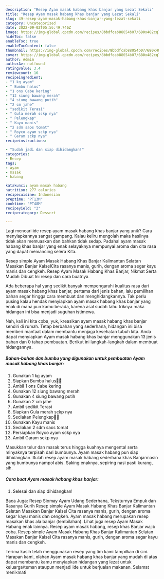 ```yaml
---
description: "Resep Ayam masak habang khas banjar yang Lezat Sekali"
title: "Resep Ayam masak habang khas banjar yang Lezat Sekali"
slug: 49-resep-ayam-masak-habang-khas-banjar-yang-lezat-sekali
category: Uncategorized
date: 2022-09-02T05:56:49.746Z
image: https://img-global.cpcdn.com/recipes/8bbdfcab88054b07/680x482cq70/ayam-masak-habang-khas-banjar-foto-resep-utama.jpg
hideToc: false
enableToc: true
enableTocContent: false
thumbnail: https://img-global.cpcdn.com/recipes/8bbdfcab88054b07/680x482cq70/ayam-masak-habang-khas-banjar-foto-resep-utama.jpg
cover: https://img-global.cpcdn.com/recipes/8bbdfcab88054b07/680x482cq70/ayam-masak-habang-khas-banjar-foto-resep-utama.jpg
author: Admin
authorAv: notfound
ratingvalue: 3.4
reviewcount: 16
recipeingredient:
- "1 kg ayam"
- " Bumbu halus"
- "1 ons Cabe kering"
- "12 siung bawang merah"
- "4 siung bawang putih"
- "2 cm jahe"
- "sedikit Terasi"
- " Gula merah sckp nya"
- " Pelengkap"
- " Kayu manis"
- "2 sdm saos tomat"
- " Royco ayam sckp nya"
- " Garam sckp nya"
recipeinstructions:

- "Sudah jadi dan siap dihidangkan!"
categories:
- Resep
tags:
- ayam
- masak
- habang

katakunci: ayam masak habang 
nutrition: 277 calories
recipecuisine: Indonesian
preptime: "PT13M"
cooktime: "PT48M"
recipeyield: "2"
recipecategory: Dessert

---
```





Lagi mencari ide resep ayam masak habang khas banjar yang unik? Cara menyiapkannya sangat gampang. Kalau keliru mengolah maka hasilnya tidak akan memuaskan dan bahkan tidak sedap. Padahal ayam masak habang khas banjar yang enak selayaknya mempunyai aroma dan cita rasa yang dapat memancing selera Kita.





Resep simple Ayam Masak Habang Khas Banjar Kalimantan Selatan Masakan Banjar KalselCita rasanya manis, gurih, dengan aroma segar kayu manis dan cengkeh. Resep Ayam Masak Habang Khas Banjar, Nikmat Serta Mudah Dibuat Ini resep dan cara buatnya.

Ada beberapa hal yang sedikit banyak mempengaruhi kualitas rasa dari ayam masak habang khas banjar, pertama dari jenis bahan, lalu pemilihan bahan segar hingga cara membuat dan menghidangkannya. Tak perlu pusing kalau hendak menyiapkan ayam masak habang khas banjar yang enak di mana pun kamu berada, karena asal sudah tahu triknya maka hidangan ini bisa menjadi suguhan istimewa.






Nah, kali ini kita coba, yuk, kreasikan ayam masak habang khas banjar sendiri di rumah. Tetap berbahan yang sederhana, hidangan ini bisa memberi manfaat dalam membantu menjaga kesehatan tubuh kita. Anda dapat menyiapkan Ayam masak habang khas banjar menggunakan 13 jenis bahan dan 0 tahap pembuatan. Berikut ini langkah-langkah dalam membuat hidangannya.

<!--inarticleads1-->

##### Bahan-bahan dan bumbu yang digunakan untuk pembuatan Ayam masak habang khas banjar:

1. Gunakan 1 kg ayam
1. Siapkan  Bumbu halus👎🏻
1. Ambil 1 ons Cabe kering
1. Gunakan 12 siung bawang merah
1. Gunakan 4 siung bawang putih
1. Gunakan 2 cm jahe
1. Ambil sedikit Terasi
1. Siapkan  Gula merah sckp nya
1. Sediakan  Pelengkap👎🏻
1. Gunakan  Kayu manis
1. Sediakan 2 sdm saos tomat
1. Persiapkan  Royco ayam sckp nya
1. Ambil  Garam sckp nya


Masukkan telur dan masak terus hingga kuahnya mengental serta minyaknya terpisah dari bumbunya. Ayam masak habang pun siap dihidangkan. Itulah resep ayam masak habang sederhana khas Banjarmasin yang bumbunya nampol abis. Saking enaknya, sepiring nasi pasti kurang, sih. 

<!--inarticleads2-->

##### Cara buat Ayam masak habang khas banjar:


1. Selesai dan siap dihidangkan!

Baca Juga: Resep Siomay Ayam Udang Sederhana, Teksturnya Empuk dan Rasanya Gurih Resep simple Ayam Masak Habang Khas Banjar Kalimantan Selatan Masakan Banjar Kalsel Cita rasanya manis, gurih, dengan aroma segar kayu manis dan cengkeh. Ayam masak habang merupakan resep masakan khas ala banjar (tembilahan). Lihat juga resep Ayam Masak Habang enak lainnya. Resep ayam masak habang, resep khas Banjar wajib coba. Resep simple Ayam Masak Habang Khas Banjar Kalimantan Selatan Masakan Banjar Kalsel Cita rasanya manis, gurih, dengan aroma segar kayu manis dan cengkeh. 

Terima kasih telah menggunakan resep yang tim kami tampilkan di sini. Harapan kami, olahan Ayam masak habang khas banjar yang mudah di atas dapat membantu kamu menyiapkan hidangan yang lezat untuk keluarga/teman ataupun menjadi ide untuk berjualan makanan. Selamat menikmati
